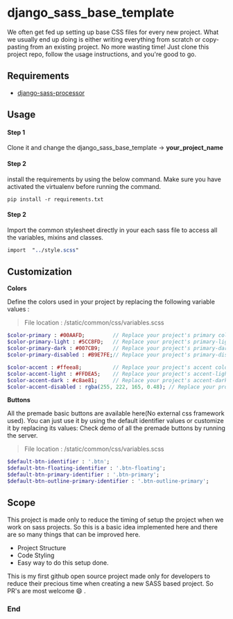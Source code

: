 # django_sass_base_template
We often get fed up setting up base CSS files for every new project. What we usually end up doing is either writing everything from scratch or copy-pasting from an existing project.
No more wasting time! Just clone this project repo, follow the usage instructions, and you're good to go.

## Requirements
- [django-sass-processor](https://github.com/jrief/django-sass-processor "django-sass-processor")

## Usage

#### Step 1
Clone it and change the django_sass_base_template -> **your_project_name**

#### Step 2
install the requirements by using the below command. Make sure you have activated the virtualenv before running the command.
```terminal
pip install -r requirements.txt
```

#### Step 2
Import the common stylesheet directly in your each sass file to access all the variables, mixins and classes.

```sass
import  "../style.scss"
```
## Customization
**Colors**

Define the colors used in your project by replacing the following variable values :
> File location : /static/common/css/variables.scss

```sass
$color-primary : #00AAFD;         // Replace your project's primary color
$color-primary-light : #5CC8FD;   // Replace your project's primary-light color
$color-primary-dark : #007CB9;    // Replace your project's primary-dark color
$color-primary-disabled : #B9E7FE;// Replace your project's primary-disabled color

$color-accent : #ffeea8;          // Replace your project's accent color
$color-accent-light : #FFDEA5;    // Replace your project's accent-light color
$color-accent-dark : #c8ae81;     // Replace your project's accent-dark color
$color-accent-disabled : rgba(255, 222, 165, 0.48); // Replace your project's accent-disabled color
```
**Buttons**

All the premade basic buttons are available here(No external css framework used). You can just use it by using the default identifier values or customize it by replacing its values:
Check demo of all the premade buttons by running the server.
> File location : /static/common/css/variables.scss

```sass
$default-btn-identifier : '.btn';
$default-btn-floating-identifier : '.btn-floating'; 
$default-btn-primary-identifier : '.btn-primary';
$default-btn-outline-primary-identifier : '.btn-outline-primary';
```
## Scope
This project is made only to reduce the timing of setup the project when we work on sass projects. So this is a basic idea implemented here and there are so many things that can be improved here.
- Project Structure
- Code Styling
- Easy way to do this setup done.

This is my first github open source project made only for developers to reduce their precious time when creating a new SASS based project.
So PR's are most welcome :smile: .

### End
